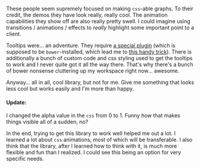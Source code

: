 These people seem supremely focused on making `css`-able graphs. To their credit, the demos they have look really, really cool. The animation capabilities they show off are also really pretty swell. I could imagine using transitions / animations / effects to *really* highlight some important point to a client.

Tooltips were... an adventure. They require [a special plugin](https://github.com/Globegitter/chartist-plugin-tooltip) (which is supposed to be `bower`-installed, which lead me to [this handy trick](http://statusq.org/archives/2014/10/25/6161/)). There is additionally a bunch of custom code and css styling used to get the tooltips to work and I never quite got it all the way there. That's why there's a bunch of bower nonsense cluttering up my workspace right now... awesome.

Anyway... all in all, cool library, but not for me. Give me something that looks less cool but works easily and I'm more than happy.

#### Update:
I changed the alpha value in the `css` from 0 to 1. Funny how that makes things visible all of a sudden, no?

In the end, trying to get this library to work well helped me out a lot. I learned a lot about `css` animations, most of which will be transferable. I also think that the library, after I learned how to think with it, is much more flexible and fun than I realized. I could see this being an option for very specific needs.
